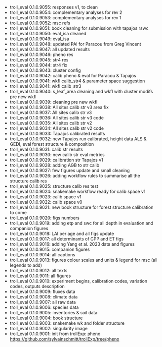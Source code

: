 -   troll_eval 0.1.0.9055: responses v1, to clean
-   troll_eval 0.1.0.9054: complementary analyses for rev 2
-   troll_eval 0.1.0.9053: complementary analyses for rev 1
-   troll_eval 0.1.0.9052: msc refs
-   troll_eval 0.1.0.9051: book cleaning for submission with tapajos rswc
-   troll_eval 0.1.0.9050: eval_isa cleaned
-   troll_eval 0.1.0.9049: eval_isa
-   troll_eval 0.1.0.9048: updated PAI for Paracou from Greg Vincent
-   troll_eval 0.1.0.9047: all updated results
-   troll_eval 0.1.0.9046: pheno res
-   troll_eval 0.1.0.9045: str4 res
-   troll_eval 0.1.0.9044: str4 fix
-   troll_eval 0.1.0.9043: cluster config
-   troll_eval 0.1.0.9042: calib pheno & eval for Paracou & Tapajos
-   troll_eval 0.1.0.9041: wkfl calib_str4 & parameter space suggestion
-   troll_eval 0.1.0.9041: wkfl calib_str3
-   troll_eval 0.1.0.9040: s_leaf_area cleaning and wkfl with cluster modifs pre new wkfl
-   troll_eval 0.1.0.9039: cleaning pre new wkfl
-   troll_eval 0.1.0.9038: All sites calib str v3 area fix
-   troll_eval 0.1.0.9037: All sites calib str v3
-   troll_eval 0.1.0.9036: All sites calib str v3 code
-   troll_eval 0.1.0.9035: All sites calib str v2
-   troll_eval 0.1.0.9034: All sites calib str v2 code
-   troll_eval 0.1.0.9033: Tapajos calibrated results
-   troll_eval 0.1.0.9032: new Tapajos run calibrated, height data ALS & GEDI, eval forest structure & composition
-   troll_eval 0.1.0.9031: calib str results
-   troll_eval 0.1.0.9030: new calib str eval metrics
-   troll_eval 0.1.0.9029: calibration str Tapajos v1
-   troll_eval 0.1.0.9028: adding AGB to str calib
-   troll_eval 0.1.0.9027: few figures update and small cleaning
-   troll_eval 0.1.0.9026: adding workflow rules to summarise all the structure calib res
-   troll_eval 0.1.0.9025: structure calib res test
-   troll_eval 0.1.0.9024: snakemake workflow ready for calib space v1
-   troll_eval 0.1.0.9023: calib space v1
-   troll_eval 0.1.0.9022: calib space v0
-   troll_eval 0.1.0.9021: new book structure for forest structure calibration to come
-   troll_eval 0.1.0.9020: figs numbers
-   troll_eval 0.1.0.9019: adding etp and swc for all depth in evaluation and companion figures
-   troll_eval 0.1.0.9018: LAI per age and all figs update
-   troll_eval 0.1.0.9017: all determinants of GPP and ET figs
-   troll_eval 0.1.0.9016: adding Yang et al. 2023 data and figures
-   troll_eval 0.1.0.9015: companion figures
-   troll_eval 0.1.0.9014: all captions
-   troll_eval 0.1.0.9013: figures colour scales and units & legend for msc (all legends to add)
-   troll_eval 0.1.0.9012: all texts
-   troll_eval 0.1.0.9011: all figures
-   troll_eval 0.1.0.9010: experiment begins, calibration codes, variation codes, outputs description
-   troll_eval 0.1.0.9009: fluxes data
-   troll_eval 0.1.0.9008: climate data
-   troll_eval 0.1.0.9007: all raw data
-   troll_eval 0.1.0.9006: species data
-   troll_eval 0.1.0.9005: inventories & soil data
-   troll_eval 0.1.0.9004: book structure
-   troll_eval 0.1.0.9003: snakemake wk and folder structure
-   troll_eval 0.1.0.9002: singularity image
-   troll_eval 0.1.0.9001: init from trollExp: pheno <https://github.com/sylvainschmitt/trollExp/tree/pheno>
